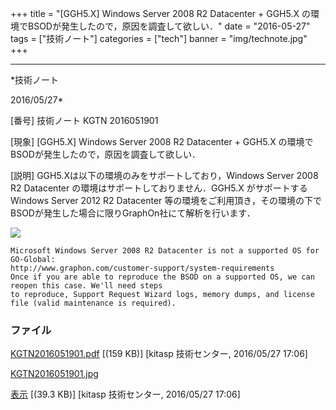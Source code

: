 ﻿+++
title = "[GGH5.X] Windows Server 2008 R2 Datacenter + GGH5.X の環境でBSODが発生したので，原因を調査して欲しい．"
date = "2016-05-27"
tags = ["技術ノート"]
categories = ["tech"]
banner = "img/technote.jpg"
+++

-----------------------------------------------------------------------------------------------------------------------------

*技術ノート

2016/05/27*


[番号]
技術ノート KGTN 2016051901

[現象]
[GGH5.X] Windows Server 2008 R2 Datacenter + GGH5.X
の環境でBSODが発生したので，原因を調査して欲しい．

[説明]
GGH5.Xは以下の環境のみをサポートしており，Windows Server 2008 R2
Datacenter の環境はサポートしておりません．GGH5.X がサポートする Windows
Server 2012 R2 Datacenter
等の環境をご利用頂き，その環境の下でBSODが発生した場合に限りGraphOn社にて解析を行います．

![](http://techreport.kitasp.net/attachments/download/2614/KGTN2016051901.jpg)

    Microsoft Windows Server 2008 R2 Datacenter is not a supported OS for GO-Global:
    http://www.graphon.com/customer-support/system-requirements
    Once if you are able to reproduce the BSOD on a supported OS, we can reopen this case. We'll need steps
    to reproduce, Support Request Wizard logs, memory dumps, and license file (valid maintenance is required).


### ファイル

 
 


[KGTN2016051901.pdf](http://techreport.kitasp.net/attachments/download/2613/KGTN2016051901.pdf)
 [(159 KB)] [kitasp 技術センター, 2016/05/27
17:06]

[KGTN2016051901.jpg](http://techreport.kitasp.net/attachments/download/2614/KGTN2016051901.jpg)

[表示](http://techreport.kitasp.net/attachments/2614/KGTN2016051901.jpg "表示")
 [(39.3 KB)] [kitasp 技術センター, 2016/05/27
17:06]


 


 

